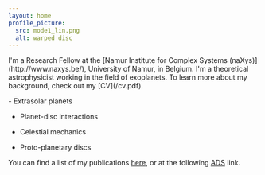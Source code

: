 ```yaml
---
layout: home
profile_picture:
  src: mode1_lin.png
  alt: warped disc
---
```


<p>
I'm a Research Fellow at the [Namur Institute for Complex Systems (naXys)](http://www.naxys.be/), University of Namur, in Belgium. I'm a theoretical astrophysicist working in the field of exoplanets. To learn more about my background, check out my [CV](/cv.pdf).
</p>

<p>
- Extrasolar planets
 
- Planet-disc interactions
 
- Celestial mechanics

- Proto-planetary discs
</p>

<p>

You can find a list of my publications [here](/publications.md), or at the following [ADS](https://ui.adsabs.harvard.edu/search/error_message=UNRECOGNIZABLE_VALUE&filter_property_fq_property=AND&filter_property_fq_property=property%3A%22refereed%22&fq=%7B!type%3Daqp%20v%3D%24fq_property%7D&fq_property=(property%3A%22refereed%22)&q=author%3A(%22teyssandier%2C%20jean%22)&sort=date%20desc%2C%20bibcode%20desc&unprocessed_parameter=return_req&unprocessed_parameter=Use%20For%20Weighting&unprocessed_parameter=Relative%20Weights&unprocessed_parameter=Weighted%20Scoring&unprocessed_parameter=Synonym%20Replacement&p_=0) link.
</p>
